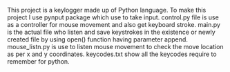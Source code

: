 This project is a keylogger made up of Python language.
To make this project I use pynput package which use to take input.
control.py file is use as a controller for mouse movement and also get keyboard stroke. 
main.py is the actual file who listen and save keystrokes in the existence or newly created file by using open() function having parameter append.
mouse_listn.py is use to listen mouse movement to check the move location as per x and y coordinates.
keycodes.txt show all the keycodes require to remember for python.
